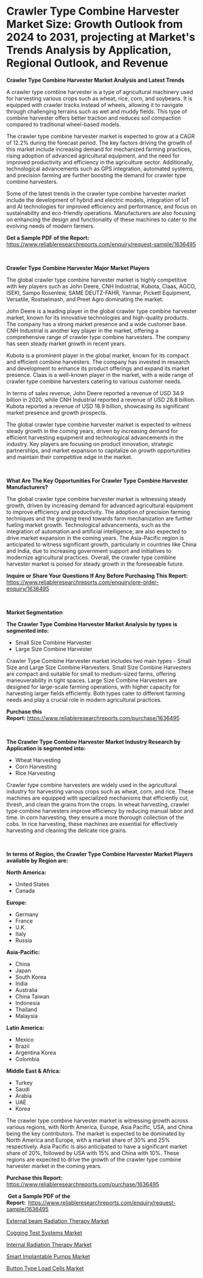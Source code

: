 <p><h1>Crawler Type Combine Harvester Market Size: Growth Outlook from 2024 to 2031, projecting at Market's Trends Analysis by Application, Regional Outlook, and Revenue</h1></p><p><strong>Crawler Type Combine Harvester Market Analysis and Latest Trends</strong></p>
<p><p>A crawler type combine harvester is a type of agricultural machinery used for harvesting various crops such as wheat, rice, corn, and soybeans. It is equipped with crawler tracks instead of wheels, allowing it to navigate through challenging terrains such as wet and muddy fields. This type of combine harvester offers better traction and reduces soil compaction compared to traditional wheel-based models.</p><p>The crawler type combine harvester market is expected to grow at a CAGR of 12.2% during the forecast period. The key factors driving the growth of this market include increasing demand for mechanized farming practices, rising adoption of advanced agricultural equipment, and the need for improved productivity and efficiency in the agriculture sector. Additionally, technological advancements such as GPS integration, automated systems, and precision farming are further boosting the demand for crawler type combine harvesters.</p><p>Some of the latest trends in the crawler type combine harvester market include the development of hybrid and electric models, integration of IoT and AI technologies for improved efficiency and performance, and focus on sustainability and eco-friendly operations. Manufacturers are also focusing on enhancing the design and functionality of these machines to cater to the evolving needs of modern farmers.</p></p>
<p><strong>Get a Sample PDF of the Report:&nbsp;</strong> <a href="https://www.reliableresearchreports.com/enquiry/request-sample/1636495">https://www.reliableresearchreports.com/enquiry/request-sample/1636495</a></p>
<p>&nbsp;</p>
<p><strong>Crawler Type Combine Harvester Major Market Players</strong></p>
<p><p>The global crawler type combine harvester market is highly competitive with key players such as John Deere, CNH Industrial, Kubota, Claas, AGCO, ISEKI, Sampo Rosenlew, SAME DEUTZ-FAHR, Yanmar, Pickett Equipment, Versatile, Rostselmash, and Preet Agro dominating the market.</p><p>John Deere is a leading player in the global crawler type combine harvester market, known for its innovative technologies and high-quality products. The company has a strong market presence and a wide customer base. CNH Industrial is another key player in the market, offering a comprehensive range of crawler type combine harvesters. The company has seen steady market growth in recent years.</p><p>Kubota is a prominent player in the global market, known for its compact and efficient combine harvesters. The company has invested in research and development to enhance its product offerings and expand its market presence. Claas is a well-known player in the market, with a wide range of crawler type combine harvesters catering to various customer needs.</p><p>In terms of sales revenue, John Deere reported a revenue of USD 34.9 billion in 2020, while CNH Industrial reported a revenue of USD 28.8 billion. Kubota reported a revenue of USD 18.9 billion, showcasing its significant market presence and growth prospects.</p><p>The global crawler type combine harvester market is expected to witness steady growth in the coming years, driven by increasing demand for efficient harvesting equipment and technological advancements in the industry. Key players are focusing on product innovation, strategic partnerships, and market expansion to capitalize on growth opportunities and maintain their competitive edge in the market.</p></p>
<p>&nbsp;</p>
<p><strong>What Are The Key Opportunities For Crawler Type Combine Harvester Manufacturers?</strong></p>
<p><p>The global crawler type combine harvester market is witnessing steady growth, driven by increasing demand for advanced agricultural equipment to improve efficiency and productivity. The adoption of precision farming techniques and the growing trend towards farm mechanization are further fueling market growth. Technological advancements, such as the integration of automation and artificial intelligence, are also expected to drive market expansion in the coming years. The Asia-Pacific region is anticipated to witness significant growth, particularly in countries like China and India, due to increasing government support and initiatives to modernize agricultural practices. Overall, the crawler type combine harvester market is poised for steady growth in the foreseeable future.</p></p>
<p><strong>Inquire or Share Your Questions If Any Before Purchasing This Report:</strong> <a href="https://www.reliableresearchreports.com/enquiry/pre-order-enquiry/1636495">https://www.reliableresearchreports.com/enquiry/pre-order-enquiry/1636495</a></p>
<p>&nbsp;</p>
<p><strong>Market Segmentation</strong></p>
<p><strong>The Crawler Type Combine Harvester Market Analysis by types is segmented into:</strong></p>
<p><ul><li>Small Size Combine Harvester</li><li>Large Size Combine Harvester</li></ul></p>
<p><p>Crawler Type Combine Harvester market includes two main types - Small Size and Large Size Combine Harvesters. Small Size Combine Harvesters are compact and suitable for small to medium-sized farms, offering maneuverability in tight spaces. Large Size Combine Harvesters are designed for large-scale farming operations, with higher capacity for harvesting larger fields efficiently. Both types cater to different farming needs and play a crucial role in modern agricultural practices.</p></p>
<p><strong>Purchase this Report:&nbsp;</strong><a href="https://www.reliableresearchreports.com/purchase/1636495">https://www.reliableresearchreports.com/purchase/1636495</a></p>
<p>&nbsp;</p>
<p><strong>The Crawler Type Combine Harvester Market Industry Research by Application is segmented into:</strong></p>
<p><ul><li>Wheat Harvesting</li><li>Corn Harvesting</li><li>Rice Harvesting</li></ul></p>
<p><p>Crawler type combine harvesters are widely used in the agricultural industry for harvesting various crops such as wheat, corn, and rice. These machines are equipped with specialized mechanisms that efficiently cut, thresh, and clean the grains from the crops. In wheat harvesting, crawler type combine harvesters improve efficiency by reducing manual labor and time. In corn harvesting, they ensure a more thorough collection of the cobs. In rice harvesting, these machines are essential for effectively harvesting and cleaning the delicate rice grains.</p></p>
<p>&nbsp;</p>
<p><strong>In terms of Region, the Crawler Type Combine Harvester Market Players available by Region are:</strong></p>
<p>
    <p> <strong> North America: </strong>
        <ul>
            <li>United States</li>
            <li>Canada</li>
        </ul>
        </p> 
    <p> <strong> Europe: </strong>
        <ul>
            <li>Germany</li>
            <li>France</li>
            <li>U.K.</li>
            <li>Italy</li>
            <li>Russia</li>
        </ul>
        </p> 
    <p> <strong> Asia-Pacific: </strong>
        <ul>
            <li>China</li>
            <li>Japan</li>
            <li>South Korea</li>
            <li>India</li>
            <li>Australia</li>
            <li>China Taiwan</li>
            <li>Indonesia</li>
            <li>Thailand</li>
            <li>Malaysia</li>
        </ul>
        </p> 
    <p> <strong> Latin America: </strong>
        <ul>
            <li>Mexico</li>
            <li>Brazil</li>
            <li>Argentina Korea</li>
            <li>Colombia</li>
        </ul>
        </p> 
    <p> <strong> Middle East & Africa: </strong>
        <ul>
            <li>Turkey</li>
            <li>Saudi</li>
            <li>Arabia</li>
            <li>UAE</li>
            <li>Korea</li>
        </ul>
    </p>
    </p>
<p><p>The crawler type combine harvester market is witnessing growth across various regions, with North America, Europe, Asia Pacific, USA, and China being the key contributors. The market is expected to be dominated by North America and Europe, with a market share of 30% and 25% respectively. Asia Pacific is also anticipated to have a significant market share of 20%, followed by USA with 15% and China with 10%. These regions are expected to drive the growth of the crawler type combine harvester market in the coming years.</p></p>
<p><strong>Purchase this Report: </strong><a href="https://www.reliableresearchreports.com/purchase/1636495">https://www.reliableresearchreports.com/purchase/1636495</a></p>
<p>&nbsp;<strong>Get a Sample PDF of the Report:&nbsp;&nbsp;</strong><a href="https://www.reliableresearchreports.com/enquiry/request-sample/1636495">https://www.reliableresearchreports.com/enquiry/request-sample/1636495</a></p>
<p><strong></strong></p>
<p><p><a href="https://medium.com/@shanatromp/external-beam-radiation-therapy-market-comprehensive-assessment-by-type-application-and-035237ccbffd">External beam Radiation Therapy Market</a></p><p><a href="https://github.com/Alonsoolds3wq1d81czn8rbol/Market-Research-Report-List-1/blob/main/cogging-test-systems-market.md">Cogging Test Systems Market</a></p><p><a href="https://medium.com/@shanatromp/decoding-internal-radiation-therapy-market-metrics-market-share-trends-and-growth-patterns-78abc3ebe185">Internal Radiation Therapy Market</a></p><p><a href="https://medium.com/@shanatromp/smart-implantable-pumps-market-exploring-market-share-market-trends-and-future-growth-aaf9464c233a">Smart Implantable Pumps Market</a></p><p><a href="https://github.com/RickHolmes3/Market-Research-Report-List-3/blob/main/button-type-load-cells-market.md">Button Type Load Cells Market</a></p></p>